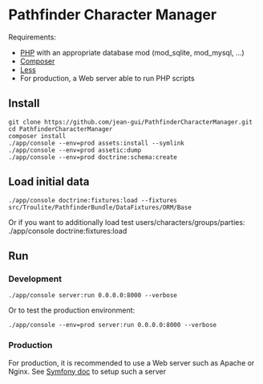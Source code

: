 Pathfinder Character Manager
============================

Requirements:
 * [PHP][1] with an appropriate database mod (mod_sqlite, mod_mysql, ...)
 * [Composer][2]
 * [Less][3]
 * For production, a Web server able to run PHP scripts 

Install
-------

    git clone https://github.com/jean-gui/PathfinderCharacterManager.git
    cd PathfinderCharacterManager
    composer install
    ./app/console --env=prod assets:install --symlink
    ./app/console --env=prod assetic:dump
    ./app/console --env=prod doctrine:schema:create

Load initial data
-----------------

    ./app/console doctrine:fixtures:load --fixtures src/Troulite/PathfinderBundle/DataFixtures/ORM/Base

Or if you want to additionally load test users/characters/groups/parties:
    ./app/console doctrine:fixtures:load
    
Run
---

### Development

    ./app/console server:run 0.0.0.0:8000 --verbose

Or to test the production environment:

    ./app/console --env=prod server:run 0.0.0.0:8000 --verbose
    
### Production

For production, it is recommended to use a Web server such as Apache or Nginx.
See [Symfony doc][4] to setup such a server
    
[1]: http://www.php.net/
[2]: https://getcomposer.org/
[3]: http://lesscss.org/
[4]: http://symfony.com/doc/current/cookbook/configuration/web_server_configuration.html